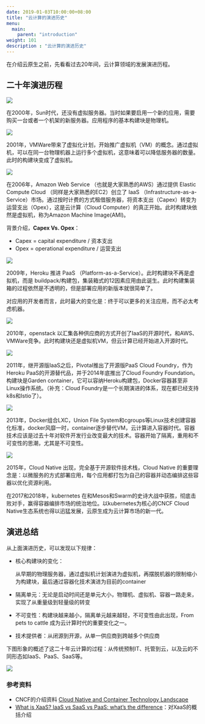 ```yaml
---
date: 2019-01-03T10:00:00+08:00
title: "云计算的演进历史"
menu:
  main:
    parent: "introduction"
weight: 101
description : "云计算的演进历史"
---
```


在介绍云原生之前，先看看过去20年间，云计算领域的发展演进历程。

## 二十年演进历程

![](images/history1.png)

在2000年，Sun时代，还没有虚拟服务器。当时如果要启用一个新的应用，需要购买一台或者一个机架的新服务器。应用程序的基本构建块是物理机。

![](images/history2.png)

2001年，VMWare带来了虚拟化计划，开始推广虚拟机（VM）的概念。通过虚拟机，可以在同一台物理机器上运行多个虚拟机，这意味着可以降低服务器的数量。此时的构建块变成了虚拟机。

![](images/history3.png)

在2006年，Amazon Web Service （也就是大家熟悉的AWS）通过提供 Elastic Compute Cloud （同样是大家熟悉的EC2）创立了 IaaS （Infrastructure-as-a-Service）市场。通过按时计费的方式租借服务器，将资本支出（Capex）转变为运营支出（Opex），这是云计算（Cloud Computer）的真正开始。此时构建块依然是虚拟机，称为Amazon Machine Image(AMI)。

背景介绍，**Capex Vs. Opex**：

- Capex = capital expenditure / 资本支出
- Opex =  operational expenditure / 运营支出

![](images/history4.png)

2009年，Heroku 推进 PaaS （Platform-as-a-Service）。此时构建块不再是虚拟机，而是 buildpack/构建包，集装箱式的12因素应用由此诞生。此时构建集装箱的过程依然是不透明的，但是部署应用的新版本就很简单了。

对应用的开发者而言，此时最大的变化是：终于可以更多的关注应用，而不必太考虑机器。

![](images/history5.png)

2010年，openstack 以汇集各种供应商的方式开创了IaaS的开源时代，和AWS、VMWare竞争。此时构建块还是虚拟机VM，但云计算已经开始进入开源时代。

![](images/history6.png)

2011年，继开源版IaaS之后，Pivotal推出了开源版PaaS Cloud Foundry，作为Heroku PaaS的开源替代品，并于2014年底推出了Cloud Foundry Foundation。构建块是Garden container，它可以容纳Heroku构建包，Docker容器甚至非Linux操作系统。（补充：Cloud Foundry是一个长期演进的体系，现在都已经支持k8s和Istio了）。

![](images/history7.png)

2013年，Docker组合LXC，Union File System和cgroups等Linux技术创建容器化标准，docker风靡一时，container逐步替代VM，云计算进入容器时代。容器技术应该是过去十年对软件开发行业改变最大的技术。容器开始了隔离，重用和不可变性的思潮，尤其是不可变性。

![](images/history8.png)

2015年，Cloud Native 出现，完全基于开源软件技术栈，Cloud Native 的重要理念是：以微服务的方式部署应用，每个应用都打包为自己的容器并动态编排这些容器以优化资源利用。

在2017和2018年，kubernetes 在和Mesos和Swarm的史诗大战中获胜，彻底击败对手，赢得容器编排市场的统治地位。以kubernetes为核心的CNCF Cloud Native生态系统也得以迅猛发展，云原生成为云计算市场的新一代。

## 演进总结

从上面演进历史，可以发现以下规律：

- 核心构建块的变化：

	从早期的物理服务器，通过虚拟机计划演进为虚拟机，再摆脱机器的限制缩小为构建块，最后通过容器化技术演进为目前的container

- 隔离单元：无论是启动时间还是单元大小，物理机、虚拟机、容器一路走来，实现了从重量级到轻量级的转变

- 不可变性：构建块越来越小，隔离单元越来越轻，不可变性由此出现，From pets to cattle 成为云计算时代的重要变化之一。

- 技术提供者：从闭源到开源，从单一供应商到跨越多个供应商

下图形象的概述了这二十年云计算的过程：从传统预制IT、托管到云，以及云的不同形态如IaaS、PaaS、SaaS等。

![](images/xaas.png)

### 参考资料

- CNCF的介绍资料 [Cloud Native and Container Technology Landscape](https://events.static.linuxfound.org/sites/events/files/slides/(OSF_Mr.%20Chris%20Aniszczyk)CNCF%20(OS%20Forum%20Japan%202016).pdf)
- [What is XaaS? IaaS vs SaaS vs PaaS: what’s the difference](https://www.ispsystem.com/news/xaas)：对XaaS的概括介绍




